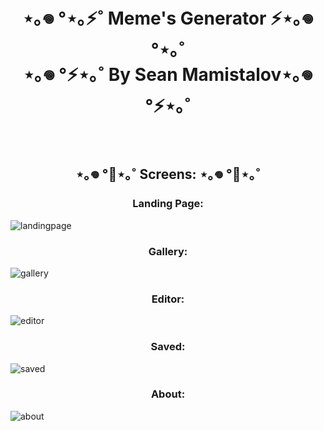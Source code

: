 <h1 align="center">⋆｡𖦹 °⋆｡⚡˚ Meme's Generator ⚡⋆｡𖦹 °⋆｡˚ <Br>
⋆｡𖦹 °⚡⋆｡˚ By Sean Mamistalov⋆｡𖦹 °⚡⋆｡˚</h1>

<br>

<h2 align="center"> ⋆｡𖦹 °🐋⋆｡˚ Screens: ⋆｡𖦹 °🐋⋆｡˚</h2>

<h3 align="center">Landing Page: </h3>

![landingpage](https://github.com/SeanMamistalov/Meme-Generator/assets/139708154/0ef8db33-56d8-4b84-9d0c-71605227ac5b)

<h3 align="center">Gallery: </h3>

![gallery](https://github.com/SeanMamistalov/Meme-Generator/assets/139708154/e7e86ab9-1fb4-4fcf-8919-9e6511c03ad9)

<h3 align="center">Editor:</h3>

![editor](https://github.com/SeanMamistalov/Meme-Generator/assets/139708154/eaefd370-289f-4035-97fc-eff4129d7ff3)

<h3 align="center">Saved:</h3>

![saved](https://github.com/SeanMamistalov/Meme-Generator/assets/139708154/e4867f2f-697c-4a61-a191-22aa68ebdc22)


<h3 align="center">About:</h3>

![about](https://github.com/SeanMamistalov/Meme-Generator/assets/139708154/6480fa75-2a74-4a48-ba1e-7ff603cb7700)



